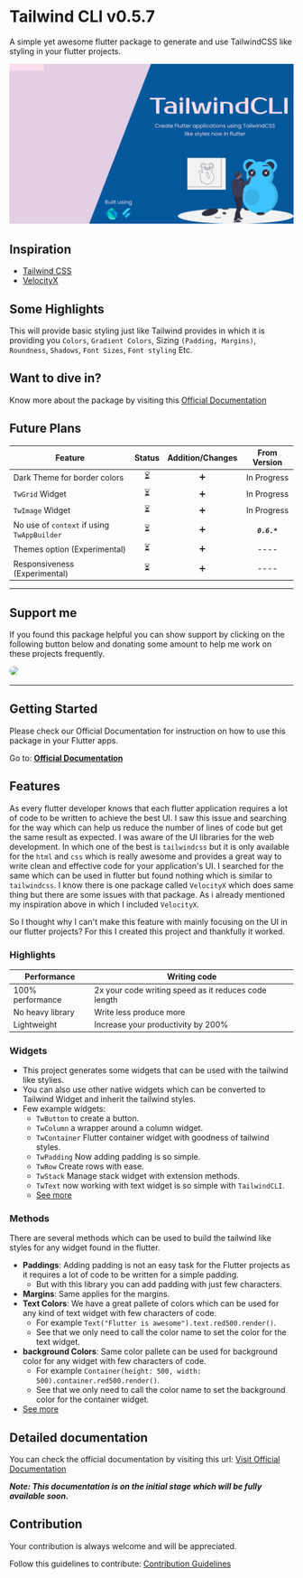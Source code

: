 # Tailwind CLI v0.5.7

A simple yet awesome flutter package to generate and use TailwindCSS like styling in your flutter
projects.

![TailwindCLI](screenshots/TailwindCLI.png)

## Inspiration

- [Tailwind CSS](https://tailwindcss.com/)
- [VelocityX](https://velocityx.dev)

## Some Highlights

This will provide basic styling just like Tailwind provides in which it is providing
you `Colors`, `Gradient Colors`, Sizing `(Padding, Margins)`,
`Roundness`, `Shadows`, `Font Sizes`, `Font styling` Etc.

## Want to dive in?

Know more about the package by visiting this
[Official Documentation](https://docs.devsbuddy.com/tailwind-cli/)

## Future Plans

| Feature                                     | Status | Addition/Changes | From Version  |
| ------------------------------------------- | :----: | :--------------: | :-----------: |
| Dark Theme for border colors                |   ⏳   |        ➕        |  In Progress  |
| `TwGrid` Widget                             |   ⏳   |        ➕        |  In Progress  |
| `TwImage` Widget                            |   ⏳   |        ➕        |  In Progress  |
| No use of `context` if using `TwAppBuilder` |   ⏳   |        ➕        | **_`0.6.*`_** |
| Themes option (Experimental)                |   ⏳   |        ➕        |     ----      |
| Responsiveness (Experimental)               |   ⏳   |        ➕        |     ----      |

---

## Support me

If you found this package helpful you can show support by clicking on the following button below and donating some amount to help me work on these projects frequently.

<a href="https://www.buymeacoffee.com/iamspydey" target="_blank">
    <img src="https://www.buymeacoffee.com/assets/img/guidelines/download-assets-2.svg" style="height: 45px; border-radius: 12px"/>
</a>

---

## Getting Started

Please check our Official Documentation for instruction on how to use this package in your Flutter apps.

Go to: **[Official Documentation](https://docs.devsbuddy.com/tailwind-cli/)**

## Features

As every flutter developer knows that each flutter application requires a lot of code to be written to achieve the best UI. I saw this issue and searching for the way which can help us reduce the number of lines of code but get the same result as expected. I was aware of the UI libraries for the web development. In which one of the best is `tailwindcss` but it is only available for the `html` and `css` which is really awesome and provides a great way to write clean and effective code for your application's UI. I searched for the same which can be used in flutter but found nothing which is similar to `tailwindcss`. I know there is one package called `VelocityX` which does same thing but there are some issues with that package. As i already mentioned my inspiration above in which I included `VelocityX`.

So I thought why I can't make this feature with mainly focusing on the UI in our flutter projects? For this I created this project and thankfully it worked.

### Highlights

| Performance      | Writing code                                         |
| ---------------- | ---------------------------------------------------- |
| 100% performance | 2x your code writing speed as it reduces code length |
| No heavy library | Write less produce more                              |
| Lightweight      | Increase your productivity by 200%                   |

### Widgets

- This project generates some widgets that can be used with the tailwind like stylies.
- You can also use other native widgets which can be converted to Tailwind Widget and inherit the tailwind styles.
- Few example widgets:
  - `TwButton` to create a button.
  - `TwColumn` a wrapper around a column widget.
  - `TwContainer` Flutter container widget with goodness of tailwind styles.
  - `TwPadding` Now adding padding is so simple.
  - `TwRow` Create rows with ease.
  - `TwStack` Manage stack widget with extension methods.
  - `TwText` now working with text widget is so simple with `TailwindCLI`.
  - [See more](https://thedevsbuddy.github.io/tailwind_cli/widgets/)

### Methods

There are several methods which can be used to build the tailwind like styles for any widget found in the flutter.

- **Paddings**: Adding padding is not an easy task for the Flutter projects as it requires a lot of code to be written for a simple padding.
  - But with this library you can add padding with just few characters.
- **Margins**: Same applies for the margins.
- **Text Colors**: We have a great pallete of colors which can be used for any kind of text widget with few characters of code.
  - For example `Text("Flutter is awesome").text.red500.render()`.
  - See that we only need to call the color name to set the color for the text widget.
- **background Colors**: Same color pallete can be used for background color for any widget with few characters of code.
  - For example `Container(height: 500, width: 500).container.red500.render()`.
  - See that we only need to call the color name to set the background color for the container widget.
- [See more](https://thedevsbuddy.github.io/tailwind_cli/)

## Detailed documentation

You can check the official documentation by visiting this url: [Visit Official Documentation](https://thedevsbuddy.github.io/tailwind_cli/)

**_Note: This documentation is on the initial stage which will be fully available soon._**

## Contribution

Your contribution is always welcome and will be appreciated.

Follow this guidelines to contribute:
[Contribution Guidelines](/CONTRIBUTION.md)
